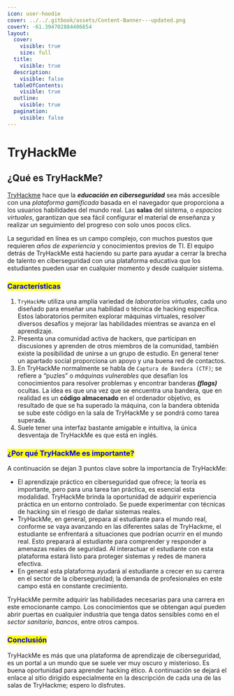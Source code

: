 ```yaml
---
icon: user-hoodie
cover: ../../.gitbook/assets/Content-Banner---updated.png
coverY: -61.394702884406854
layout:
  cover:
    visible: true
    size: full
  title:
    visible: true
  description:
    visible: false
  tableOfContents:
    visible: true
  outline:
    visible: true
  pagination:
    visible: false
---
```


# TryHackMe

## ¿Qué es TryHackMe? <a href="#que-es-tryhackme" id="que-es-tryhackme"></a>

[TryHackme](https://tryhackme.com/) hace que la _**educación en ciberseguridad**_ sea más accesible con una _plataforma gamificada_ basada en el navegador que proporciona a los usuarios habilidades del mundo real. Las **salas** del sistema, o _espacios virtuales_, garantizan que sea fácil configurar el material de enseñanza y realizar un seguimiento del progreso con solo unos pocos clics.

La seguridad en línea es un campo complejo, con muchos puestos que requieren _años de experiencia_ y conocimientos previos de TI. El equipo detrás de TryHackMe está haciendo su parte para ayudar a cerrar la brecha de talento en ciberseguridad con una plataforma educativa que los estudiantes pueden usar en cualquier momento y desde cualquier sistema.

### <mark style="color:blue;">Características</mark> <a href="#caracteristicas-de-tryhackme" id="caracteristicas-de-tryhackme"></a>

1. `TryHackMe` utiliza una amplia variedad de _laboratorios virtuales_, cada uno diseñado para enseñar una habilidad o técnica de hacking específica. Estos laboratorios permiten explorar máquinas virtuales, resolver diversos desafíos y mejorar las habilidades mientras se avanza en el aprendizaje.
2. Presenta una comunidad activa de hackers, que participan en discusiones y aprenden de otros miembros de la comunidad, también existe la posibilidad de unirse a un grupo de estudio. En general tener un apartado social proporciona un apoyo y una buena red de contactos.
3. En TryHackMe normalmente se habla de `Captura de Bandera (CTF)`; se refiere a “puzles” o _máquinas vulnerables_ que desafían los conocimientos para resolver problemas y encontrar banderas _**(flags)**_ ocultas. La idea es que una vez que se encuentra una bandera, que en realidad es un **código almacenado** en el ordenador objetivo, es resultado de que se ha superado la máquina, con la bandera obtenida se sube este código en la sala de TryHackMe y se pondrá como tarea superada.
4. Suele tener una interfaz bastante amigable e intuitiva, la única desventaja de TryHackMe es que está en inglés.

### <mark style="color:blue;">¿Por qué TryHackMe es importante?</mark> <a href="#por-que-tryhackme-es-importante" id="por-que-tryhackme-es-importante"></a>

A continuación se dejan 3 puntos clave sobre la importancia de TryHackMe:

* El aprendizaje práctico en ciberseguridad que ofrece; la teoría es importante, pero para una tarea tan práctica, es esencial esta modalidad. TryHackMe brinda la oportunidad de adquirir experiencia práctica en un entorno controlado. Se puede experimentar con técnicas de hacking sin el riesgo de dañar sistemas reales.
* TryHackMe, en general, prepara al estudiante para el mundo real, conforme se vaya avanzando en las diferentes salas de TryHackme, el estudiante se enfrentará a situaciones que podrían ocurrir en el mundo real. Esto preparará al estudiante para comprender y responder a amenazas reales de seguridad. Al interactuar el estudiante con esta plataforma estará listo para proteger sistemas y redes de manera efectiva.
* En general esta plataforma ayudará al estudiante a crecer en su carrera en el sector de la ciberseguridad; la demanda de profesionales en este campo está en constante crecimiento.

TryHackMe permite adquirir las habilidades necesarias para una carrera en este emocionante campo. Los conocimientos que se obtengan aquí pueden abrir puertas en cualquier industria que tenga datos sensibles como en el _sector sanitario_, _bancos_, entre otros campos.

### <mark style="color:blue;">Conclusión</mark> <a href="#conclusion" id="conclusion"></a>

TryHackMe es más que una plataforma de aprendizaje de ciberseguridad, es un portal a un mundo que se suele ver muy oscuro y misterioso. Es buena oportunidad para aprender hacking ético. A continuación se dejará el enlace al sitio dirigido especialmente en la descripción de cada una de las salas de TryHackme; espero lo disfrutes.
